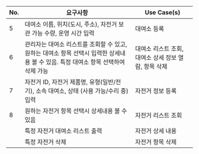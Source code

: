 | No. | 요구사항                                                                                                                           | Use Case(s)                                          |
| --- | ---------------------------------------------------------------------------------------------------------------------------------- | ---------------------------------------------------- |
| 5   | 대여소 이름, 위치(도시, 주소), 자전거 보관 가능 수량, 운영 시간 입력                                                               | 대여소 등록                                          |
| 6   | 관리자는 대여소 리스트를 조회할 수 있고, 원하는 대여소 항목 선택시 입력한 상세내용 볼 수 있음. 특정 대여소 항목 선택하여 삭제 가능 | 대여소 리스트 조회, 대여소 상세 정보 열람, 항목 삭제 |
| 7   | 자전거 ID, 자전거 제품명, 유형(일반/전기), 소속 대여소, 상태 (사용 가능/수리 중) 입력                                              | 자전거 정보 등록                                     |
| 8   | 원하는 자전거 항목 선택시 상세내용 볼 수 있음                                                                                      | 자전거 리스트 조회                                   |
|     | 특정 자전거 대여소 리스트 출력                                                                                                     | 자전거 상세 내용                                     |
|     | 특정 자전거 삭제                                                                                                                   | 자전거 항목 삭제                                     |
